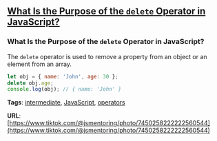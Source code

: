 ## [What Is the Purpose of the `delete` Operator in JavaScript?](#what-is-the-purpose-of-the-delete-operator-in-javascript)

### What Is the Purpose of the `delete` Operator in JavaScript?

The `delete` operator is used to remove a property from an object or an element from an array.

```javascript
let obj = { name: 'John', age: 30 };
delete obj.age;
console.log(obj); // { name: 'John' }
```

**Tags**: [intermediate](./level/intermediate), [JavaScript](./theme/javascript), [operators](./theme/operators)

**URL**: [https://www.tiktok.com/@jsmentoring/photo/7450258222222560544](https://www.tiktok.com/@jsmentoring/photo/7450258222222560544)
